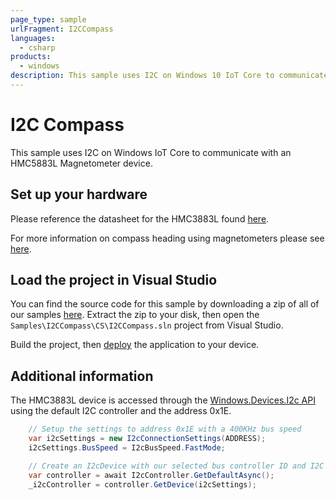 ```yaml
---
page_type: sample
urlFragment: I2CCompass
languages:
  - csharp
products:
  - windows
description: This sample uses I2C on Windows 10 IoT Core to communicate with an HMC5883L Magnetometer device.
---
```


# I2C Compass

This sample uses I2C on Windows IoT Core to communicate with an HMC5883L Magnetometer device.

## Set up your hardware
Please reference the datasheet for the HMC3883L found [here](https://github.com/microsoft/Windows-iotcore-samples/blob/develop/Samples/I2CCompass/HMC5883L_3-Axis_Digital_Compass_IC.pdf).

For more information on compass heading using magnetometers please see [here](https://github.com/microsoft/Windows-iotcore-samples/blob/develop/Samples/I2CCompass/AN203_Compass_Heading_Using_Magnetometers.pdf).

## Load the project in Visual Studio
You can find the source code for this sample by downloading a zip of all of our samples [here](https://github.com/Microsoft/Windows-iotcore-samples/archive/master.zip). Extract the zip to your disk, then open the `Samples\I2CCompass\CS\I2CCompass.sln` project from Visual Studio.

Build the project, then [deploy](https://github.com/MicrosoftDocs/windows-iotcore-docs/blob/master/windows-iotcore/develop-your-app/AppDeployment.md) the application to your device.

## Additional information
The HMC3883L device is accessed through the [Windows.Devices.I2c API](https://docs.microsoft.com/en-us/uwp/api/windows.devices.i2c) using the default I2C controller and the address 0x1E.
```CS
    // Setup the settings to address 0x1E with a 400KHz bus speed
    var i2cSettings = new I2cConnectionSettings(ADDRESS);
    i2cSettings.BusSpeed = I2cBusSpeed.FastMode;

    // Create an I2cDevice with our selected bus controller ID and I2C settings
    var controller = await I2cController.GetDefaultAsync();
    _i2cController = controller.GetDevice(i2cSettings);
```
